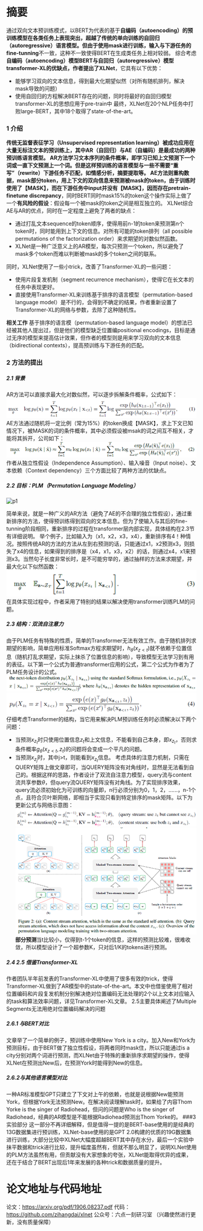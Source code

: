 # 摘要
通过双向文本预训练模式，以BERT为代表的基于**自编码（autoencoding）**的预训练模型在各类任务上表现突出，超越了传统的单向训练的**自回归（autoregressive）**语言模型。但由于使用mask进行训练，输入与下游任务的**fine-tunning**不一致，这种不一致使得BERT在生成类任务上相对较弱。
综合考虑**自编码（autoencoding）**模型BERT与**自回归（autoregressive）**模型transformer-XL的优缺点，作者提出了**XLNet**，它具有以下优势：
- 能够学习双向的文本信息，得到最大化期望似然（对所有随机排列，解决mask导致的问题）
- 使用自回归的方程解决BERT存在的问题，同时将最好的自回归模型transformer-XL的思想应用于pre-train中
最终，XLNet在20个NLP任务中打败large-BERT，其中18个取得了state-of-the-art。
### 1 介绍
**传统无监督表征学习（Unsupervised representation learning）**被成功应用在大量无标注文本的预训练上，其中AR（自回归）与AE（自编码）是最成功的两种预训练语言模型。
**AR方法**学习文本序列的条件概率，即学习已知上文预测下一个词或一直下文预测上一个词。但是这样预训练的语言模型与一些不需要**“重写”（rewrite）**下游任务不匹配，如情感分析，摘要提取等。
**AE方法**则重构数据，mask部分token，用上下文的双向信息来预测被mask的token，由于训练时使用了【MASK】，而在下游任务中input并没有【MASK】，因而存在**pretrain-finetune discrepancy**，同时BERT同时mask15%的token这个操作实际上做了一个**有风险的假设**：假设每一个被mask的token之间是相互独立的。
XLNet综合AE与AR的优点，同时在一定程度上避免了两者的缺点：
- 通过打乱文本sequence的token顺序，使得用前n-1的token来预测第n个token时，同时能用到上下文的信息。对所有可能的token排列（all possible permutations of the factorization order）来求期望的对数似然函数。
- XLNet是一种广泛意义上的AR模型，每次只预测一个token，所以避免了mask多个token而难以判断被mask的多个token之间的联系。

同时，XLNet使用了一些小trick，改善了Transformer-XL的一些问题：

- 使用片段复发机制（segment recurrence mechanism），使得它在长文本的任务中表现更好。
- 直接使用Transformer-XL来训练基于排序的语言模型（permutation-based language model）是不行的，会得到不确定的结果，作者重新设置了Transformer-XL的网络与参数，去除了这种随机性。

**相关工作**
基于排序的语言模（permutation-based language model）的想法已经被其他人提出过，但是他们的模型缺乏位置编positional encodings，目标是通过无序的模型来提高估计效果，但作者的模型则是用来学习双向的文本信息（bidirectional contexts），提高预训练与下游任务的匹配。

### 2 方法的提出
#####  2.1 背景
AR方法可以直接求最大化对数似然，可以逐步拆解条件概率，公式如下：
![f1](https://github.com/darkflamecrow/NLP/blob/master/NLP%E8%AE%BA%E6%96%87%E8%A7%A3%E8%AF%BB%EF%BC%9AXLNet/f1.png?raw=true)
AE方法通过随机将一定比例（常为15%）的token换成【MASK】，求上下文已知情况下，被MASK的词的条件概率，其中必须假设被msak的词之间互不相关，才能将其拆开，公司如下：
![f2](https://github.com/darkflamecrow/NLP/blob/master/NLP%E8%AE%BA%E6%96%87%E8%A7%A3%E8%AF%BB%EF%BC%9AXLNet/f2.png?raw=true)
作者从独立性假设（Independence Assumption）、输入噪音（Input noise）、文本依赖（Context dependency）三个方面比较了两种方法的优缺点。
#####  2.2 目标：PLM（Permutation Language Modeling）
![p1](https://upload-images.jianshu.io/upload_images/18662974-bc9a1b9bbcded6e7.png?imageMogr2/auto-orient/strip%7CimageView2/2/w/1240)

简单来说，就是一种广义的AR方法（避免了AE的不合理的独立性假设），通过重新排序的方法，使得预训练得到双向的文本信息。但为了使输入与其后的fine-tunning阶段相同，重新排序的过程在transformer层内部实现，具体结构在2.3节有详细说明。
举个例子，比如输入为（x1，x2，x3，x4），重新排序有4！种情况。按照传统AR的方法的方法从左到右预测的话，只能通过x1，x2预测x3，则损失了x4的信息，如果得到的排序是（x4，x1，x3，x2）的话，则通过x4，x1来预测x3。当然句子长度非常长时，是不可能穷举的，通过抽样的方法来求期望，并最大化以下似然函数：
![f3](https://github.com/darkflamecrow/NLP/blob/master/NLP%E8%AE%BA%E6%96%87%E8%A7%A3%E8%AF%BB%EF%BC%9AXLNet/f3.png?raw=true)
在具体实现过程中，作者采用了特别的结果以解决使用transformer训练PLM的问题。
#####  2.3 结构：双流自注意力
由于PLM任务有特殊的性质，简单的Transformer无法有效工作。由于随机排列求期望的影响，简单应用标准Softmax方程求期望时，$h_{\theta}(x_{z<t})$就不依赖于位置信息（随机打乱求期望，实际上抹杀了位置信息的影响），导致模型无法学习到有用的表征。以下第一个公式为普通transformer应用的公式，第二个公式为作者为了PLM任务设计的公式。
![f3.5](https://github.com/darkflamecrow/NLP/blob/master/NLP%E8%AE%BA%E6%96%87%E8%A7%A3%E8%AF%BB%EF%BC%9AXLNet/f3.5.png?raw=true)
![f4](https://github.com/darkflamecrow/NLP/blob/master/NLP%E8%AE%BA%E6%96%87%E8%A7%A3%E8%AF%BB%EF%BC%9AXLNet/f4.png?raw=true)
仔细考虑Transformer的结构，当它用来解决PLM预训练任务时必须解决以下两个问题：
- 当预测$x_{z_t}$时只使用位置信息$z_t$和上文信息，不能看到自己本身，即$x_{z_t}$，否则求条件概率$g_{\theta}(x_{z<t},z_t)$的问题将会变成一个平凡的问题。
- 当预测$x_{z_j}$时，其中j>t，则能看到$x_{z_t}$信息。
考虑具体的注意力机制，只需在QUERY矩阵上做文章即可，当QUERY矩阵没有对角线时，显然是无法看到自己的。根据这样的思路，作者设计了双流自注意力模型，query流与content流共享参数$\theta$，但query流QUERY矩阵没有对角线。为了实现排序效果，query流必须初始化为可训练的向量即，n行必须分别为0，1，2，......，n-1个点，且符合贝叶斯网络，即相当于实现只看到特定排序的mask矩阵。以下为更新公式与网络示意图：
![f5](https://github.com/darkflamecrow/NLP/blob/master/NLP%E8%AE%BA%E6%96%87%E8%A7%A3%E8%AF%BB%EF%BC%9AXLNet/f5.png?raw=true)
![p2](https://github.com/darkflamecrow/NLP/blob/master/NLP%E8%AE%BA%E6%96%87%E8%A7%A3%E8%AF%BB%EF%BC%9AXLNet/p2.png?raw=true)
**部分预测**当t比较小，仅得到t-1个token的信息，这样的预测比较难，很难收敛，所以模型设计了一个超参数K，只对后1/K的tokens进行预测。
#####  2.4 2.5 借鉴Transformer-XL
作者团队半年前发表的Transformer-XL中使用了很多有效的trick，使得Transformer-XL做到了AR模型中的state-of-the-art。本文中也借鉴使用了相对位置编码和片段复发机制分别解决绝对位置编码无法处理的2个以上文本对应输入的task和算法效率问题，详见Transformer-XL文章。
2.5主要具体阐述了Multiple Segments无法用绝对位置编码解决的问题

##### 2.6.1 与BERT对比
文章举了一个简单的例子，预训练中使用New York is a city。加入New和York为预测目标，由于BERT做了独立性假设，将两者同时mask住，所以只能通过is a city分别对两个词进行预测，而XLNet由于特殊的重新排序求期望的操作，使得XLNet在预测出New后，在预测York时能得到New的信息。
##### 2.6.2与其他语言模型对比
一种AR标准模型GPT只建立了下文对上午的依赖，也就是说根据New能预测York，但根据York无法预测New。在解决阅读理解task时，如果给了内容Thom Yorke is the singer of Radiohead，但问的问题是Who is the singer of Radiohead，经典的AR模型是不能根据Radiohead预测出Thom Yorke的。
###3 实验部分
这一部分不再详细解释，但是值得一提的是BERT-base使用的是经典的13G数据集进行预训练，XLNet-base使用的是GPT 2.0构建的优质的19G数据集进行训练，大部分比较中XLNet大幅度超越BERT其中存在水分，最后一个实验中抹平数据和trick进行比较，提升幅度虽然有，但就不那么明显了，说明XLNet使用的PLM方法虽然有用，但贡献没有大家想象的夸张，XLNet能取得优异的成果，还在于结合了BERT出现后1年来发展的各种trick和数据质量的提升。

# 论文地址与代码地址
论文：https://arxiv.org/pdf/1906.08237.pdf
代码：https://github.com/zihangdai/xlnet
公众号：六点一刻研习室
（兴趣使然进行更新，没有质量保障）
